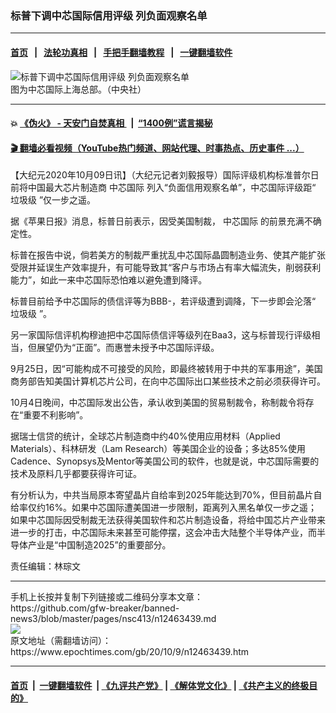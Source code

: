 ### 标普下调中芯国际信用评级 列负面观察名单
------------------------

#### [首页](https://github.com/gfw-breaker/banned-news3/blob/master/README.md) &nbsp;&nbsp;|&nbsp;&nbsp; [法轮功真相](https://github.com/begood0513/basic/blob/master/README.md)  &nbsp;&nbsp;|&nbsp;&nbsp; [手把手翻墙教程](https://github.com/gfw-breaker/guides/wiki)  &nbsp;&nbsp;|&nbsp;&nbsp; [一键翻墙软件](https://github.com/gfw-breaker/nogfw/blob/master/README.md)  



<div><img alt="标普下调中芯国际信用评级 列负面观察名单" class="attachment-djy_600_400 size-djy_600_400 wp-post-image" src="https://i.epochtimes.com/assets/uploads/2020/09/e4c4ccd6603c620319093412f76982ac-600x400.jpg"/>
<div class="caption">
 图为中芯国际上海总部。（中央社）
</div></div><hr/>

#### 💥 [《伪火》 - 天安门自焚真相 ](http://158.247.195.190:10000/videos/blog/weihuo.html)&nbsp; |&nbsp; [“1400例”谎言揭秘  ](http://158.247.195.190:10000/videos/blog/jiexi1400.html)

#### [ 🎬  翻墙必看视频（YouTube热门频道、网站代理、时事热点、历史事件 ...）](https://github.com/gfw-breaker/links/blob/master/banned.md)

<div><p>
 【大纪元2020年10月09日讯】（大纪元记者刘毅报导）国际评级机构标准普尔日前将中国最大芯片制造商
 <ok href="https://www.epochtimes.com/gb/tag/%E4%B8%AD%E8%8A%AF%E5%9B%BD%E9%99%85.html">
  中芯国际
 </ok>
 列入“负面信用观察名单”，中芯国际评级距“
 <ok href="https://www.epochtimes.com/gb/tag/%E5%9E%83%E5%9C%BE%E7%BA%A7.html">
  垃圾级
 </ok>
 ”仅一步之遥。
</p>
<p>
 据《苹果日报》消息，标普日前表示，因受美国制裁，
 <ok href="https://www.epochtimes.com/gb/tag/%E4%B8%AD%E8%8A%AF%E5%9B%BD%E9%99%85.html">
  中芯国际
 </ok>
 的前景充满不确定性。
</p>
<p>
 标普在报告中说，倘若美方的制裁严重扰乱中芯国际晶圆制造业务、使其产能扩张受限并延误生产效率提升，有可能导致其“客户与市场占有率大幅流失，削弱获利能力”，如此一来中芯国际恐怕难以避免遭到降评。
</p>
<p>
 标普目前给予中芯国际的债信评等为BBB-，若评级遭到调降，下一步即会沦落“
 <ok href="https://www.epochtimes.com/gb/tag/%E5%9E%83%E5%9C%BE%E7%BA%A7.html">
  垃圾级
 </ok>
 ”。
</p>
<p>
 另一家国际信评机构穆迪把中芯国际债信评等级列在Baa3，这与标普现行评级相当，但展望仍为“正面”。而惠誉未授予中芯国际评级。
</p>
<p>
 9月25日，因“可能构成不可接受的风险，即最终被转用于中共的军事用途”，美国商务部告知美国计算机芯片公司，在向中芯国际出口某些技术之前必须获得许可。
</p>
<p>
 10月4日晚间，中芯国际发出公告，承认收到美国的贸易制裁令，称制裁令将存在“重要不利影响”。
</p>
<p>
 据瑞士信贷的统计，全球芯片制造商中约40%使用应用材料（Applied Materials）、科林研发（Lam Research）等美国企业的设备；多达85%使用Cadence、Synopsys及Mentor等美国公司的软件，也就是说，中芯国际需要的技术及原料几乎都要获得许可证。
</p>
<p>
 有分析认为，中共当局原本寄望晶片自给率到2025年能达到70%，但目前晶片自给率仅约16%。如果中芯国际遭美国进一步限制，距离列入黑名单仅一步之遥；如果中芯国际因受制裁无法获得美国软件和芯片制造设备，将给中国芯片产业带来进一步的打击，中芯国际未来甚至可能停摆，这会冲击大陆整个半导体产业，而半导体产业是“中国制造2025”的重要部分。
</p>
<p>
 责任编辑：林琮文
</p>
</div>
<hr/>
手机上长按并复制下列链接或二维码分享本文章：<br/>
https://github.com/gfw-breaker/banned-news3/blob/master/pages/nsc413/n12463439.md <br/>
<a href='https://github.com/gfw-breaker/banned-news3/blob/master/pages/nsc413/n12463439.md'><img src='https://github.com/gfw-breaker/banned-news3/blob/master/pages/nsc413/n12463439.md.png'/></a> <br/>
原文地址（需翻墙访问）：https://www.epochtimes.com/gb/20/10/9/n12463439.htm


------------------------
#### [首页](https://github.com/gfw-breaker/banned-news3/blob/master/README.md) &nbsp;|&nbsp; [一键翻墙软件](https://github.com/gfw-breaker/nogfw/blob/master/README.md) &nbsp;| [《九评共产党》](https://github.com/gfw-breaker/9ping.md/blob/master/README.md#九评之一评共产党是什么) | [《解体党文化》](https://github.com/gfw-breaker/jtdwh.md/blob/master/README.md) | [《共产主义的终极目的》](https://github.com/gfw-breaker/gczydzjmd.md/blob/master/README.md)


<img src='http://gfw-breaker.win/banned-news3/pages/nsc413/n12463439.md' width='0px' height='0px'/>